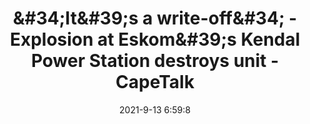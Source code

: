---
"title": "&amp;#34;It&amp;#39;s a write-off&amp;#34; - Explosion at Eskom&amp;#39;s Kendal Power Station destroys unit - CapeTalk"
"date": "2021-9-13 6:59:8"
"feed_name": "GOOGLENEWSINDUSTRIAL"
"feed_website": "https://news.google.com/search?q=industrial%2Bincident&hl=en-US&gl=US&ceid=US:en"
"feed_rss": "https://news.google.com/rss/search?q=industrial%2Bincident&hl=en-US&gl=US&ceid=US:en"
"link": "https://www.capetalk.co.za/articles/426988/it-s-a-write-off-explosion-at-eskom-s-kendal-power-station-destroys-unit"
"file": "_posts/2021-1-1-544d6e966c4fe734957ed71635054acc462cbd2b.md"
"accident": "1"
"drilling": "0"
"dead": "0"
"injured": "0"
---
